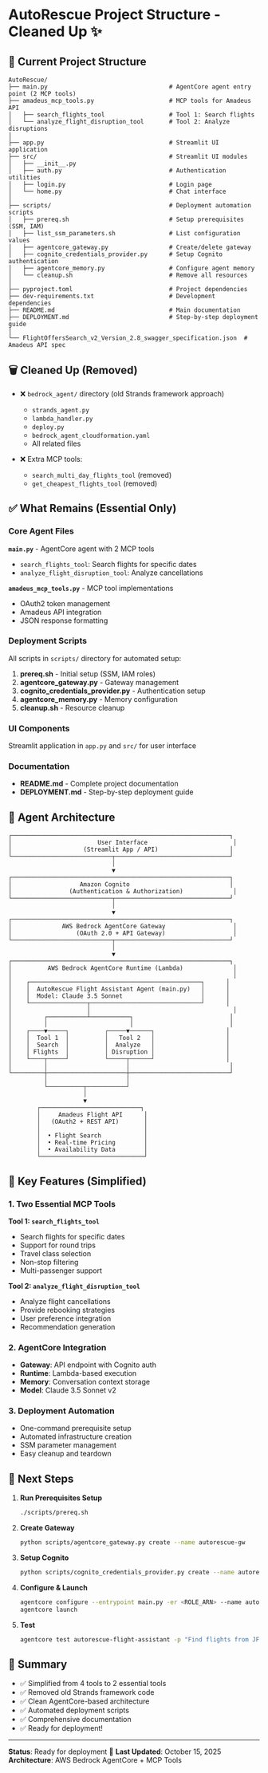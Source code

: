 # AutoRescue Project Structure - Cleaned Up ✨

## 📁 Current Project Structure

```
AutoRescue/
├── main.py                                  # AgentCore agent entry point (2 MCP tools)
├── amadeus_mcp_tools.py                     # MCP tools for Amadeus API
│   ├── search_flights_tool                  # Tool 1: Search flights
│   └── analyze_flight_disruption_tool       # Tool 2: Analyze disruptions
│
├── app.py                                   # Streamlit UI application
├── src/                                     # Streamlit UI modules
│   ├── __init__.py
│   ├── auth.py                              # Authentication utilities
│   ├── login.py                             # Login page
│   └── home.py                              # Chat interface
│
├── scripts/                                 # Deployment automation scripts
│   ├── prereq.sh                            # Setup prerequisites (SSM, IAM)
│   ├── list_ssm_parameters.sh               # List configuration values
│   ├── agentcore_gateway.py                 # Create/delete gateway
│   ├── cognito_credentials_provider.py      # Setup Cognito authentication
│   ├── agentcore_memory.py                  # Configure agent memory
│   └── cleanup.sh                           # Remove all resources
│
├── pyproject.toml                           # Project dependencies
├── dev-requirements.txt                     # Development dependencies
├── README.md                                # Main documentation
├── DEPLOYMENT.md                            # Step-by-step deployment guide
│
└── FlightOffersSearch_v2_Version_2.8_swagger_specification.json  # Amadeus API spec
```

## 🗑️ Cleaned Up (Removed)

- ❌ `bedrock_agent/` directory (old Strands framework approach)
  - `strands_agent.py`
  - `lambda_handler.py`
  - `deploy.py`
  - `bedrock_agent_cloudformation.yaml`
  - All related files
  
- ❌ Extra MCP tools:
  - `search_multi_day_flights_tool` (removed)
  - `get_cheapest_flights_tool` (removed)

## ✅ What Remains (Essential Only)

### Core Agent Files

**`main.py`** - AgentCore agent with 2 MCP tools
- `search_flights_tool`: Search flights for specific dates
- `analyze_flight_disruption_tool`: Analyze cancellations

**`amadeus_mcp_tools.py`** - MCP tool implementations
- OAuth2 token management
- Amadeus API integration
- JSON response formatting

### Deployment Scripts

All scripts in `scripts/` directory for automated setup:
1. **prereq.sh** - Initial setup (SSM, IAM roles)
2. **agentcore_gateway.py** - Gateway management
3. **cognito_credentials_provider.py** - Authentication setup
4. **agentcore_memory.py** - Memory configuration
5. **cleanup.sh** - Resource cleanup

### UI Components

Streamlit application in `app.py` and `src/` for user interface

### Documentation

- **README.md** - Complete project documentation
- **DEPLOYMENT.md** - Step-by-step deployment guide

## 🎯 Agent Architecture

```
┌─────────────────────────────────────────────────────────────┐
│                        User Interface                        │
│                    (Streamlit App / API)                    │
└────────────────────────────┬────────────────────────────────┘
                             │
                             ▼
┌─────────────────────────────────────────────────────────────┐
│                   Amazon Cognito                            │
│                (Authentication & Authorization)              │
└────────────────────────────┬────────────────────────────────┘
                             │
                             ▼
┌─────────────────────────────────────────────────────────────┐
│              AWS Bedrock AgentCore Gateway                   │
│                  (OAuth 2.0 + API Gateway)                   │
└────────────────────────────┬────────────────────────────────┘
                             │
                             ▼
┌─────────────────────────────────────────────────────────────┐
│          AWS Bedrock AgentCore Runtime (Lambda)              │
│                                                              │
│    ┌────────────────────────────────────────────────┐      │
│    │  AutoRescue Flight Assistant Agent (main.py)   │      │
│    │  Model: Claude 3.5 Sonnet                      │      │
│    └────────────────┬───────────────────────────────┘      │
│                     │                                        │
│         ┌───────────┴───────────┐                           │
│         │                       │                           │
│    ┌────▼─────┐          ┌─────▼──────┐                    │
│    │  Tool 1  │          │   Tool 2   │                    │
│    │  Search  │          │  Analyze   │                    │
│    │ Flights  │          │ Disruption │                    │
│    └────┬─────┘          └─────┬──────┘                    │
│         │                      │                            │
└─────────┼──────────────────────┼────────────────────────────┘
          │                      │
          └──────────┬───────────┘
                     │
                     ▼
        ┌────────────────────────────┐
        │     Amadeus Flight API      │
        │   (OAuth2 + REST API)       │
        │                             │
        │  • Flight Search            │
        │  • Real-time Pricing        │
        │  • Availability Data        │
        └─────────────────────────────┘
```

## 🔑 Key Features (Simplified)

### 1. Two Essential MCP Tools

**Tool 1: `search_flights_tool`**
- Search flights for specific dates
- Support for round trips
- Travel class selection
- Non-stop filtering
- Multi-passenger support

**Tool 2: `analyze_flight_disruption_tool`**
- Analyze flight cancellations
- Provide rebooking strategies
- User preference integration
- Recommendation generation

### 2. AgentCore Integration

- **Gateway**: API endpoint with Cognito auth
- **Runtime**: Lambda-based execution
- **Memory**: Conversation context storage
- **Model**: Claude 3.5 Sonnet v2

### 3. Deployment Automation

- One-command prerequisite setup
- Automated infrastructure creation
- SSM parameter management
- Easy cleanup and teardown

## 📝 Next Steps

1. **Run Prerequisites Setup**
   ```bash
   ./scripts/prereq.sh
   ```

2. **Create Gateway**
   ```bash
   python scripts/agentcore_gateway.py create --name autorescue-gw
   ```

3. **Setup Cognito**
   ```bash
   python scripts/cognito_credentials_provider.py create --name autorescue-gateways
   ```

4. **Configure & Launch**
   ```bash
   agentcore configure --entrypoint main.py -er <ROLE_ARN> --name autorescue-flight-assistant
   agentcore launch
   ```

5. **Test**
   ```bash
   agentcore test autorescue-flight-assistant -p "Find flights from JFK to LAX on Nov 15"
   ```

## 🎉 Summary

- ✅ Simplified from 4 tools to 2 essential tools
- ✅ Removed old Strands framework code
- ✅ Clean AgentCore-based architecture
- ✅ Automated deployment scripts
- ✅ Comprehensive documentation
- ✅ Ready for deployment!

---

**Status**: Ready for deployment 🚀
**Last Updated**: October 15, 2025
**Architecture**: AWS Bedrock AgentCore + MCP Tools
